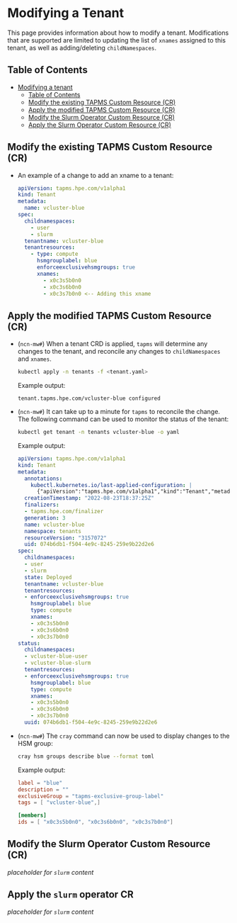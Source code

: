 # Modifying a Tenant

This page provides information about how to modify a tenant.  Modifications that are supported are limited to updating the list of `xnames` assigned to this tenant, as well as adding/deleting `childNamespaces`.

## Table of Contents

- [Modifying a tenant](#modifying-a-tenant)
  - [Table of Contents](#table-of-contents)
  - [Modify the existing TAPMS Custom Resource (CR)](#modify-the-existing-tapms-custom-resource-cr)
  - [Apply the modified TAPMS Custom Resource (CR)](#apply-the-modified-tapms-custom-resource-cr)
  - [Modify the Slurm Operator Custom Resource (CR)](#modify-the-slurm-operator-custom-resource-cr)
  - [Apply the Slurm Operator Custom Resource (CR)](#apply-the-slurm-operator-custom-resource-cr)

## Modify the existing TAPMS Custom Resource (CR)

- An example of a change to add an xname to a tenant:

    ```yaml
    apiVersion: tapms.hpe.com/v1alpha1
    kind: Tenant
    metadata:
      name: vcluster-blue
    spec:
      childnamespaces:
        - user
        - slurm
      tenantname: vcluster-blue
      tenantresources:
        - type: compute
          hsmgrouplabel: blue
          enforceexclusivehsmgroups: true
          xnames:
            - x0c3s5b0n0
            - x0c3s6b0n0
            - x0c3s7b0n0 <-- Adding this xname
    ```

## Apply the modified TAPMS Custom Resource (CR)

- (`ncn-mw#`) When a tenant CRD is applied, `tapms` will determine any changes to the tenant, and reconcile any changes to `childNamespaces` and `xnames`.

    ```bash
    kubectl apply -n tenants -f <tenant.yaml>
    ```

    Example output:

    ```text
    tenant.tapms.hpe.com/vcluster-blue configured
    ```

- (`ncn-mw#`) It can take up to a minute for `tapms` to reconcile the change. The following command can be used to monitor the status of the tenant:

    ```bash
    kubectl get tenant -n tenants vcluster-blue -o yaml
    ```

    Example output:

    ```yaml
    apiVersion: tapms.hpe.com/v1alpha1
    kind: Tenant
    metadata:
      annotations:
        kubectl.kubernetes.io/last-applied-configuration: |
          {"apiVersion":"tapms.hpe.com/v1alpha1","kind":"Tenant","metadata":{"annotations":{},"name":"vcluster-blue","namespace":"tenants"},"spec":{"childnamespaces":["user","slurm"],"tenantname":"vcluster-blue","tenantresources":[{"enforceexclusivehsmgroups":true,"hsmgrouplabel":"blue","type":"compute","xnames":["x0c3s5b0n0","x0c3s6b0n0"]}]}}
      creationTimestamp: "2022-08-23T18:37:25Z"
      finalizers:
      - tapms.hpe.com/finalizer
      generation: 3
      name: vcluster-blue
      namespace: tenants
      resourceVersion: "3157072"
      uid: 074b6db1-f504-4e9c-8245-259e9b22d2e6
    spec:
      childnamespaces:
      - user
      - slurm
      state: Deployed
      tenantname: vcluster-blue
      tenantresources:
      - enforceexclusivehsmgroups: true
        hsmgrouplabel: blue
        type: compute
        xnames:
        - x0c3s5b0n0
        - x0c3s6b0n0
        - x0c3s7b0n0
    status:
      childnamespaces:
      - vcluster-blue-user
      - vcluster-blue-slurm
      tenantresources:
      - enforceexclusivehsmgroups: true
        hsmgrouplabel: blue
        type: compute
        xnames:
        - x0c3s5b0n0
        - x0c3s6b0n0
        - x0c3s7b0n0
      uuid: 074b6db1-f504-4e9c-8245-259e9b22d2e6
    ```

- (`ncn-mw#`) The `cray` command can now be used to display changes to the HSM group:

    ```bash
    cray hsm groups describe blue --format toml
    ```

    Example output:

    ```toml
    label = "blue"
    description = ""
    exclusiveGroup = "tapms-exclusive-group-label"
    tags = [ "vcluster-blue",]

    [members]
    ids = [ "x0c3s5b0n0", "x0c3s6b0n0", "x0c3s7b0n0"]
    ```

## Modify the Slurm Operator Custom Resource (CR)

_placeholder for `slurm` content_

## Apply the `slurm` operator CR

_placeholder for `slurm` content_
